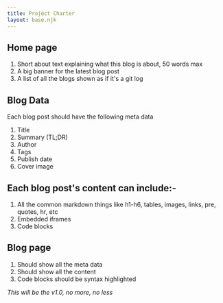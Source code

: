 ```yaml
---
title: Project Charter
layout: base.njk
---
```

## Home page
1. Short about text explaining what this blog is about, 50 words max
2. A big banner for the latest blog post
3. A list of all the blogs shown as if it's a git log
## Blog Data
Each blog post should have the following meta data
1. Title
2. Summary (TL;DR)
3. Author
4. Tags
5. Publish date
6. Cover image
## Each blog post's content can include:-
1. All the common markdown things like h1-h6, tables, images, links, pre, quotes, hr, etc
2. Embedded iframes
3. Code blocks
## Blog page
1. Should show all the meta data
2. Should show all the content
3. Code blocks should be syntax highlighted



*This will be the v1.0, no more, no less*
